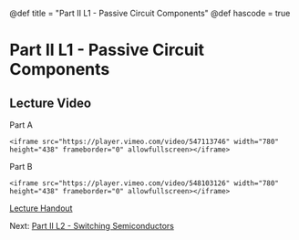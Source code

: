 @def title = "Part II L1 - Passive Circuit Components"
@def hascode = true

# Part II L1 - Passive Circuit Components
## Lecture Video
Part A
~~~
<iframe src="https://player.vimeo.com/video/547113746" width="780" height="438" frameborder="0" allowfullscreen></iframe>
~~~

Part B
~~~
<iframe src="https://player.vimeo.com/video/548103126" width="780" height="438" frameborder="0" allowfullscreen></iframe>
~~~

[Lecture Handout](/part_ii/ME319_-_Mechatronics_-_Part_II_Lecture_1_Passive_Circuit_Components.pdf)

Next: [Part II L2 - Switching Semiconductors](/part_ii/lecture2/)  
